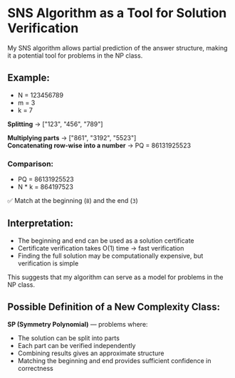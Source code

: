 # SNS Algorithm as a Tool for Solution Verification

My SNS algorithm allows partial prediction of the answer structure, making it a potential tool for problems in the NP class.

## Example:

- N = 123456789  
- m = 3  
- k = 7  

**Splitting** → ["123", "456", "789"]  

**Multiplying parts** → ["861", "3192", "5523"]  
**Concatenating row-wise into a number** → PQ = 86131925523  

### Comparison:

- PQ = 86131925523  
- N * k = 864197523  

✅ Match at the beginning (`8`) and the end (`3`)

## Interpretation:

- The beginning and end can be used as a solution certificate  
- Certificate verification takes O(1) time → fast verification  
- Finding the full solution may be computationally expensive, but verification is simple  

This suggests that my algorithm can serve as a model for problems in the NP class.

## Possible Definition of a New Complexity Class:

**SP (Symmetry Polynomial)** — problems where:

- The solution can be split into parts  
- Each part can be verified independently  
- Combining results gives an approximate structure  
- Matching the beginning and end provides sufficient confidence in correctness
```
